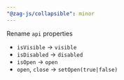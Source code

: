 ```yaml
---
"@zag-js/collapsible": minor
---
```


Rename `api` properties

- `isVisible` -> `visible`
- `isDisabled` -> `disabled`
- `isOpen` -> `open`
- `open`, `close` -> `setOpen(true|false)`
